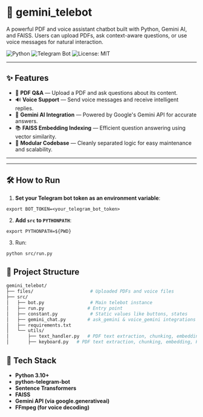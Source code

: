 # 🤖 gemini_telebot

A powerful PDF and voice assistant chatbot built with Python, Gemini AI, and FAISS. Users can upload PDFs, ask context-aware questions, or use voice messages for natural interaction.

![Python](https://img.shields.io/badge/python-3.10+-blue?style=flat-square)
![Telegram Bot](https://img.shields.io/badge/Telegram-Bot-blue?style=flat-square)
![License: MIT](https://img.shields.io/badge/License-MIT-yellow.svg)

---

## ✨ Features

- 📄 **PDF Q&A** — Upload a PDF and ask questions about its content.
- 🔊 **Voice Support** — Send voice messages and receive intelligent replies.
- 🧠 **Gemini AI Integration** — Powered by Google's Gemini API for accurate answers.
- 📚 **FAISS Embedding Indexing** — Efficient question answering using vector similarity.
- 🧩 **Modular Codebase** — Cleanly separated logic for easy maintenance and scalability.   

---
<!-- 
## 📸 Demo

| Upload PDF | Ask Questions | Voice Commands |
|------------|----------------|----------------|
| ![upload_pdf](https://user-images.githubusercontent.com/your-upload-pdf.png) | ![ask_question](https://user-images.githubusercontent.com/your-ask-question.png) | ![voice_command](https://user-images.githubusercontent.com/your-voice-command.png) |

> Replace the above demo images with real screenshots or GIFs of your bot in action.

--- -->

---
## 🛠 How to Run

1. **Set your Telegram bot token as an environment variable**:


```
export BOT_TOKEN=<your_telegram_bot_token>
```

2. **Add `src` to `PYTHONPATH`**:
```
export PYTHONPATH=${PWD}
```

3. Run:
```
python src/run.py

```

## 📁 Project Structure
```bash
gemini_telebot/
├── files/                     # Uploaded PDFs and voice files
├── src/
│   ├── bot.py                 # Main telebot instance
│   ├── run.py                # Entry point
│   ├── constant.py            # Static values like buttons, states
│   ├── gemini_chat.py        # ask_gemini & voice_gemini integrations
│   ├── requirements.txt  
│   └── utils/
│       ├── text_handler.py   # PDF text extraction, chunking, embedding, FAISS
│       ├── keyboard.py   # PDF text extraction, chunking, embedding, FAISS

```

## 🧠 Tech Stack

- **Python 3.10+**
- **python-telegram-bot**
- **Sentence Transformers**
- **FAISS**
- **Gemini API (via google.generativeai)**
- **FFmpeg (for voice decoding)**